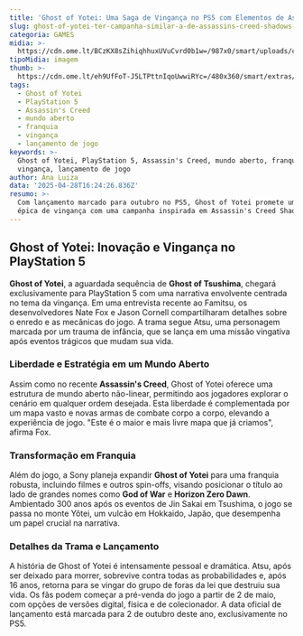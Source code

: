 ```yaml
---
title: 'Ghost of Yotei: Uma Saga de Vingança no PS5 com Elementos de Assassin''s Creed'
slug: ghost-of-yotei-ter-campanha-similar-a-de-assassins-creed-shadows-entenda
categoria: GAMES
midia: >-
  https://cdn.ome.lt/BCzKX8sZihiqhhuxUVuCvrd0b1w=/987x0/smart/uploads/conteudo/fotos/OMELETE_CAPA_-_2025-04-28T124526.684.png
tipoMidia: imagem
thumb: >-
  https://cdn.ome.lt/eh9UfFoT-J5LTPttnIqoUwwiRYc=/480x360/smart/extras/conteudos/omelete_THUMB_-_2025-04-28T124512.033.png
tags:
  - Ghost of Yotei
  - PlayStation 5
  - Assassin's Creed
  - mundo aberto
  - franquia
  - vingança
  - lançamento de jogo
keywords: >-
  Ghost of Yotei, PlayStation 5, Assassin's Creed, mundo aberto, franquia,
  vingança, lançamento de jogo
author: Ana Luiza
data: '2025-04-28T16:24:26.836Z'
resumo: >-
  Com lançamento marcado para outubro no PS5, Ghost of Yotei promete uma jornada
  épica de vingança com uma campanha inspirada em Assassin's Creed Shadows.
---
```


## Ghost of Yotei: Inovação e Vingança no PlayStation 5

**Ghost of Yotei**, a aguardada sequência de **Ghost of Tsushima**, chegará exclusivamente para PlayStation 5 com uma narrativa envolvente centrada no tema da vingança. Em uma entrevista recente ao Famitsu, os desenvolvedores Nate Fox e Jason Cornell compartilharam detalhes sobre o enredo e as mecânicas do jogo. A trama segue Atsu, uma personagem marcada por um trauma de infância, que se lança em uma missão vingativa após eventos trágicos que mudam sua vida.

### Liberdade e Estratégia em um Mundo Aberto

Assim como no recente **Assassin's Creed**, Ghost of Yotei oferece uma estrutura de mundo aberto não-linear, permitindo aos jogadores explorar o cenário em qualquer ordem desejada. Esta liberdade é complementada por um mapa vasto e novas armas de combate corpo a corpo, elevando a experiência de jogo. "Este é o maior e mais livre mapa que já criamos", afirma Fox.

### Transformação em Franquia

Além do jogo, a Sony planeja expandir **Ghost of Yotei** para uma franquia robusta, incluindo filmes e outros spin-offs, visando posicionar o título ao lado de grandes nomes como **God of War** e **Horizon Zero Dawn**. Ambientado 300 anos após os eventos de Jin Sakai em Tsushima, o jogo se passa no monte Yôtei, um vulcão em Hokkaido, Japão, que desempenha um papel crucial na narrativa.

### Detalhes da Trama e Lançamento

A história de Ghost of Yotei é intensamente pessoal e dramática. Atsu, após ser deixado para morrer, sobrevive contra todas as probabilidades e, após 16 anos, retorna para se vingar do grupo de foras da lei que destruiu sua vida. Os fãs podem começar a pré-venda do jogo a partir de 2 de maio, com opções de versões digital, física e de colecionador. A data oficial de lançamento está marcada para 2 de outubro deste ano, exclusivamente no PS5.
